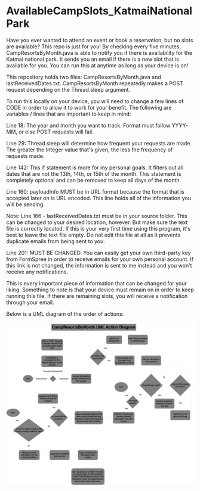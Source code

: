 # AvailableCampSlots_KatmaiNationalPark

  Have you ever wanted to attend an event or book a reservation, but no slots are available? This repo is just for you! By checking every five minutes, CampResortsByMonth.java is able to notify you if there is availability for the Katmai national park. It sends you an email if there is a new slot that is available for you. You can run this at anytime as long as your device is on!

  This repository holds two files: CampResortsByMonth.java and lastReceivedDates.txt. CampResortsByMonth repeatedly makes a POST request depending on the Thread.sleep argument. 

  To run this locally on your device, you will need to change a few lines of CODE in order to allow it to work for your benefit. The following are variables / lines that are important to keep in mind:


Line 18: The year and month you want to track. Format must follow YYYY-MM, or else POST requests will fail.

Line 29: Thread.sleep will determine how frequent your requests are made. The greater the Integer value that's given, the less the frequency of requests made.

Line 142: This if statement is more for my personal goals. It filters out all dates that are not the 13th, 14th, or 15th of the month. This statement is completely optional and can be removed to keep all days of the month.

Line 160: payloadInfo MUST be in URL format because the format that is accepted later on is URL encoded. This line holds all of the information you will be sending.

Note: Line 166 - lastReceivedDates.txt must be in your source folder. This can be changed to your desired location, however. But make sure the text file is correctly located. If this is your very first time using this program, it's best to leave the text file empty. Do not edit this file at all as it prevents duplicate emails from being sent to you.

Line 201: MUST BE CHANGED. You can easily get your own third-party key from FormSpree in order to receive emails for your own personal account. If this link is not changed, the information is sent to me instead and you won't receive any notifications. 


This is every important piece of information that can be changed for your liking. Something to note is that your device must remain on in order to keep running this file. If there are remaining slots, you will receive a notification through your email.

Below is a UML diagram of the order of actions: 
  
![png](./docs/CampResortsByMonthDiagram.drawio.png)
